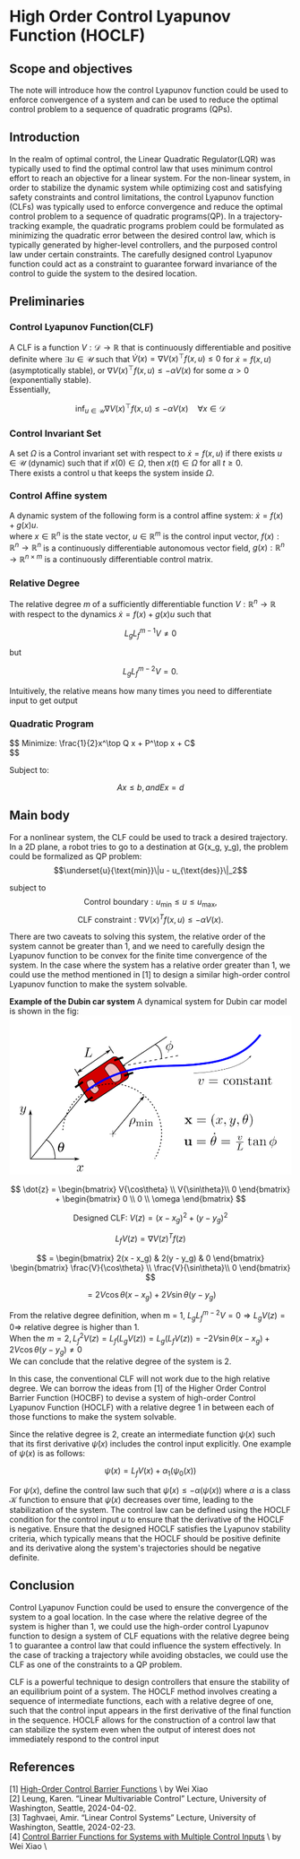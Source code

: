 # High Order Control Lyapunov Function (HOCLF)

## Scope and objectives
The note will introduce how the control Lyapunov function could be used to enforce convergence of a system and can be used to reduce the optimal control problem to a sequence of quadratic programs
(QPs).

## Introduction
In the realm of optimal control, the Linear Quadratic Regulator(LQR) was typically used to find the optimal control law that uses minimum control effort to reach an objective for a linear system. For the non-linear system, in order to stabilize the dynamic system while optimizing cost and satisfying safety constraints and control limitations, the control Lyapunov function (CLFs) was typically used to enforce convergence and reduce the optimal control problem to a sequence of quadratic programs(QP). In a trajectory-tracking example, the quadratic programs problem could be formulated as minimizing the quadratic error between the desired control law, which is typically generated by higher-level controllers, and the purposed control law under certain constraints. The carefully designed control Lyapunov function could act as a constraint to guarantee forward invariance of the control to guide the system to the desired location.  

## Preliminaries
### Control Lyapunov Function(CLF)
A CLF is a function $V: \mathcal{D} \to \mathbb{R}$ that is continuously differentiable and positive definite where $\exists u \in \mathcal{U}$ such that $\dot{V}(x) = \nabla V(x)^\top f(x,u) \leq 0$ for $\dot{x} = f(x,u)$ (asymptotically stable), or $\nabla V(x)^\top f(x,u) \leq -\alpha V(x)$ for some $\alpha > 0$ (exponentially stable). \
Essentially, 

$$
\inf_{u \in \mathcal{U}} \nabla V(x)^\top f(x,u) \leq -\alpha V(x) \quad \forall x \in \mathcal{D}
$$

### Control Invariant Set
A set $\Omega$ is a Control invariant set with respect to $\dot{x} = f(x,u)$ if there exists $u \in \mathcal{U}$ (dynamic) such that if $x(0) \in \Omega$, then $x(t) \in \Omega$ for all $t \geq 0$.\
There exists a control u that keeps the system inside $\Omega$.

### Control Affine system
A dynamic system of the following form is a control affine system: 
$\dot{x} = f(x) + g(x)u$.\
where
$x \in \mathbb{R}^n$ is the state vector,
$u \in \mathbb{R}^m$ is the control input vector,
$f(x): \mathbb{R}^n \to \mathbb{R}^n$ is a continuously differentiable autonomous vector field, 
$g(x): \mathbb{R}^n \to \mathbb{R}^{n\times m}$ is a continuously differentiable control matrix.

### Relative Degree
The relative degree $m$ of a sufficiently differentiable function $V: \mathbb{R}^n \to \mathbb{R}$ with respect to the dynamics $\dot{x} = f(x) + g(x)u$ such that

$$
L_g L_f^{m-1} V \neq 0
$$

but

$$
L_g L_f^{m-2} V = 0.
$$


Intuitively, the relative means how many times you need to differentiate input to get output

### Quadratic Program
$$
Minimize: \frac{1}{2}x^\top Q x + P^\top x + C$\
$$

Subject to:

$$
Ax \leq b, and Ex = d
$$

## Main body
For a nonlinear system, the CLF could be used to track a desired trajectory. In a 2D plane, a robot tries to go to a destination at G(x_g, y_g), the problem could be formalized as QP problem: 
$$\underset{u}{\text{min}}\|u - u_{\text{des}}\|_2$$

subject to
$$\text{Control boundary}: u_{\text{min}} \leq u \leq u_{\text{max}},$$
$$\text{CLF constraint}: \nabla V(x)^T f(x,u) \leq -\alpha V(x).$$

There are two caveats to solving this system, the relative order of the system cannot be greater than 1, and we need to carefully design the Lyapunov function to be convex for the finite time convergence of the system. In the case where the system has a relative order greater than 1, we could use the method mentioned in [1] to design a similar high-order control Lyapunov function to make the system solvable. 

**Example of the Dubin car system**
A dynamical system for Dubin car model is shown in the fig:
![alt text](figs/DynamicsforDubinscarmodel.png "Dynamics for Dubins car model")

$$
\dot{z} = \begin{bmatrix}
V{\cos\theta} \\
V{\sin\theta}\\
0
\end{bmatrix} + \begin{bmatrix}
0 \\
0 \\
\omega
\end{bmatrix}
$$


$$
\text{Designed CLF: }
V(z) = (x - x_g)^2 + (y - y_g)^2
$$

$$
L_f V(z) = \nabla V(z)^T f(z)
$$

$$
= \begin{bmatrix}
2(x - x_g) & 2(y - y_g) & 0
\end{bmatrix} 
\begin{bmatrix}
\frac{V}{\cos\theta} \\
\frac{V}{\sin\theta}\\
0
\end{bmatrix}
$$

$$
= 2V \cos\theta (x - x_g) + 2V \sin\theta (y - y_g)
$$

From the relative degree definition, when m = 1, $L_g L_f^{m-2} V = 0 \Rightarrow L_g V(z) = 0 \Rightarrow$ relative degree is higher than 1. \
When the $m = 2, L_f^2 V(z) = L_f (L_g V(z)) = L_g (L_f V(z)) = -2V \sin\theta (x - x_g) + 2V \cos\theta (y - y_g) \neq 0$\
We can conclude that the relative degree of the system is 2.

In this case, the conventional CLF will not work due to the high relative degree. We can borrow the ideas from [1] of the Higher Order Control Barrier Function (HOCBF) to devise a system of high-order Control Lyapunov Function (HOCLF) with a relative degree 1 in between each of those functions to make the system solvable. 

Since the relative degree is 2, create an intermediate function $\psi(x)$ such that its first derivative $\dot{\psi}(x)$ includes the control input explicitly. One example of $\psi(x)$ is as follows:

$$
\psi(x) = L_f V(x) + \alpha_1(\psi_0(x))
$$

For $\psi(x)$, define the control law such that $\dot{\psi}(x) \leq -\alpha(\psi(x))$ where $\alpha$ is a class $\mathcal{K}$ function to ensure that $\psi(x)$ decreases over time, leading to the stabilization of the system. The control law can be defined using the HOCLF condition for the control input $u$ to ensure that the derivative of the HOCLF is negative. Ensure that the designed HOCLF satisfies the Lyapunov stability criteria, which typically means that the HOCLF should be positive definite and its derivative along the system's trajectories should be negative definite.

## Conclusion
Control Lyapunov Function could be used to ensure the convergence of the system to a goal location. In the case where the relative degree of the system is higher than 1, we could use the high-order control Lyapunov function to design a system of CLF equations with the relative degree being 1 to guarantee a control law that could influence the system effectively. In the case of tracking a trajectory while avoiding obstacles, we could use the CLF as one of the constraints to a QP problem. 

CLF is a powerful technique to design controllers that ensure the stability of an equilibrium point of a system. The HOCLF method involves creating a sequence of intermediate functions, each with a relative degree of one, such that the control input appears in the first derivative of the final function in the sequence. HOCLF allows for the construction of a control law that can stabilize the system even when the output of interest does not immediately respond to the control input

## References
[1] [High-Order Control Barrier Functions](https://ieeexplore.ieee.org/stamp/stamp.jsp?arnumber=9516971) \ by Wei Xiao \
[2] Leung, Karen. “Linear Multivariable Control” Lecture, University of Washington, Seattle, 2024-04-02.\
[3] Taghvaei, Amir. “Linear Control Systems” Lecture, University of Washington, Seattle, 2024-02-23.\
[4] [Control Barrier Functions for Systems with Multiple Control Inputs](https://ieeexplore.ieee.org/stamp/stamp.jsp?arnumber=9867612) \ by Wei Xiao \
